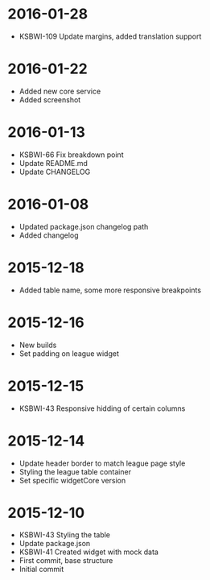 2016-01-28
==========

  * KSBWI-109 Update margins, added translation support

2016-01-22
==========

  * Added new core service
  * Added screenshot

2016-01-13
==========

  * KSBWI-66 Fix breakdown point
  * Update README.md
  * Update CHANGELOG

2016-01-08
==========

  * Updated package.json changelog path
  * Added changelog

2015-12-18
==========

  * Added table name, some more responsive breakpoints

2015-12-16
==========

  * New builds
  * Set padding on league widget

2015-12-15
==========

  * KSBWI-43 Responsive hidding of certain columns

2015-12-14
==========

  * Update header border to match league page style
  * Styling the league table container
  * Set specific widgetCore version

2015-12-10
==========

  * KSBWI-43 Styling the table
  * Update package.json
  * KSBWI-41 Created widget with mock data
  * First commit, base structure
  * Initial commit
